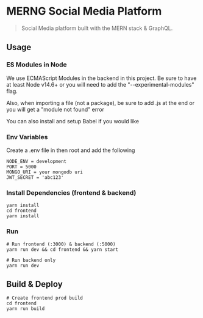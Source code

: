 # MERNG Social Media Platform

> Social Media platform built with the MERN stack & GraphQL.

## Usage

### ES Modules in Node

We use ECMAScript Modules in the backend in this project. Be sure to have at least Node v14.6+ or you will need to add the "--experimental-modules" flag.

Also, when importing a file (not a package), be sure to add .js at the end or you will get a "module not found" error

You can also install and setup Babel if you would like

### Env Variables

Create a .env file in then root and add the following

```
NODE_ENV = development
PORT = 5000
MONGO_URI = your mongodb uri
JWT_SECRET = 'abc123'
```

### Install Dependencies (frontend & backend)

```
yarn install
cd frontend
yarn install
```

### Run

```
# Run frontend (:3000) & backend (:5000)
yarn run dev && cd frontend && yarn start

# Run backend only
yarn run dev
```

## Build & Deploy

```
# Create frontend prod build
cd frontend
yarn run build
```
